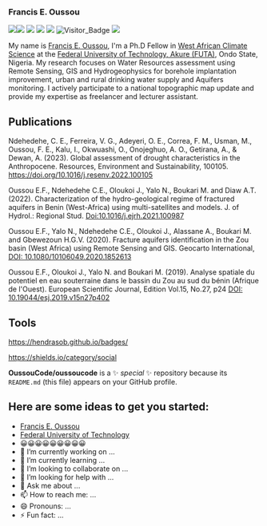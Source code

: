 ### Francis E. Oussou
[![](https://img.shields.io/badge/FUTA-University-yellowgreen)](https://www.futa.edu.ng)[![](https://img.shields.io/github/followers/giswr?style=social)](https://github.com/giswr/) [![](https://img.shields.io/badge/-Google%20Scholar-4285F4?logo=google-scholar&logoColor=white&style=for-the-badge)](https://scholar.google.com/citations?view_op=list_works&hl=en&user=AGbU_BsAAAAJ)
 [![](https://img.shields.io/twitter/follow/FrancisOussou?style=social)](https://twitter.com/intent/follow?screen_name=FrancisOussou) 
 [![](https://img.shields.io/badge/LinkedIn-0077B5?style=for-the-badge&logo=linkedin&logoColor=white)](linkedin.com/in/francis-e-oussou-374672b1)
   ![Visitor_Badge](https://visitor-badge.laobi.icu/badge?page_id=giswr.profile) [![](https://img.shields.io/badge/-buy_me_a%C2%A0coffee-gray?logo=buy-me-a-coffee)](https://www.buymeacoffee.com/giswr)

My name is [Francis E. Oussou](giswr.github.io/), I'm a Ph.D Fellow in [West African Climate Science](https://wascal.futa.edu.ng/) at the [Federal University of Technology, Akure (FUTA)](https://futa.edu.ng/), Ondo State, Nigeria. My research focuses on Water Resources assessment using Remote Sensing, GIS and Hydrogeophysics for borehole implantation improvement, urban and rural drinking water supply and Aquifers monitoring. I actively participate to a national topographic map update and provide my expertise as freelancer and lecturer assistant. 




##  Publications

Ndehedehe, C. E., Ferreira, V. G., Adeyeri, O. E., Correa, F. M., Usman, M., Oussou, F. E., Kalu, I., Okwuashi, O., Onojeghuo, A. O., Getirana, A., & Dewan, A. (2023). Global assessment of drought characteristics in the Anthropocene. Resources, Environment and Sustainability, 100105. https://doi.org/10.1016/j.resenv.2022.100105

Oussou E.F., Ndehedehe C.E., Oloukoi J., Yalo N., Boukari M. and Diaw A.T. (2022). Characterization of the hydro-geological regime of fractured aquifers in Benin (West-Africa) using multi-satellites and models. J. of Hydrol.: Regional Stud. [Doi:10.1016/j.ejrh.2021.100987](https://doi.org/10.1016/j.ejrh.2021.100987)

Oussou E.F., Yalo N., Ndehedehe C.E., Oloukoi J., Alassane A., Boukari M. and Gbewezoun H.G.V. (2020). Fracture aquifers identification in the Zou basin (West Africa) using Remote Sensing and GIS. Geocarto International, [DOI: 10.1080/10106049.2020.1852613](https://doi.org/10.1080/10106049.2020.1852613)

Oussou E.F., Oloukoi J., Yalo N. and Boukari M. (2019). Analyse spatiale du potentiel en eau souterraine dans le bassin du Zou au sud du bénin (Afrique de l'Ouest). European Scientific Journal, Edition Vol.15, No.27, p24 [DOI: 10.19044/esj.2019.v15n27p402](http://dx.doi.org/10.19044/esj.2019.v15n27p402)

    
## Tools



https://hendrasob.github.io/badges/

https://shields.io/category/social

**OussouCode/oussoucode** is a ✨ _special_ ✨ repository because its `README.md` (this file) appears on your GitHub profile.

## Here are some ideas to get you started:
- [Francis E. Oussou](giswr.github.io/)
- [Federal University of Technology](https://futa.edu.ng/)
- 😀😀😀😀😀😀😀😀😀
- 🔭 I’m currently working on ...
- 🌱 I’m currently learning ...
- 👯 I’m looking to collaborate on ...
- 🤔 I’m looking for help with ...
- 💬 Ask me about ...
- 📫 How to reach me: ...
- 😄 Pronouns: ...
- ⚡ Fun fact: ...

